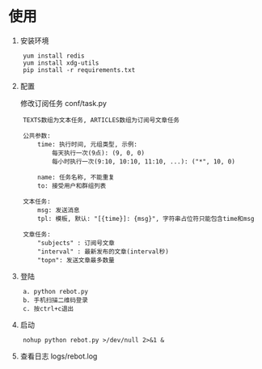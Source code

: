 # 使用 #

1. 安装环境
```
    yum install redis
    yum install xdg-utils
    pip install -r requirements.txt
```

2. 配置

    修改订阅任务 conf/task.py
```
    TEXTS数组为文本任务, ARTICLES数组为订阅号文章任务

    公共参数:
        time: 执行时间, 元组类型, 示例:
            每天执行一次(9点): (9, 0, 0)
            每小时执行一次(9:10, 10:10, 11:10, ...): ("*", 10, 0)

        name: 任务名称, 不能重复
        to: 接受用户和群组列表

    文本任务:
        msg: 发送消息
        tpl: 模板, 默认: "[{time}]: {msg}", 字符串占位符只能包含time和msg

    文章任务:
        "subjects" : 订阅号文章
        "interval" : 最新发布的文章(interval秒)
        "topn": 发送文章最多数量
```
3. 登陆
```
    a. python rebot.py
    b. 手机扫描二维码登录
    c. 按ctrl+c退出
```
4. 启动
```
    nohup python rebot.py >/dev/null 2>&1 &
```
5. 查看日志
    logs/rebot.log
